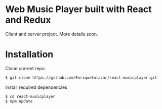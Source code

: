 Web Music Player built with React and Redux
===========================================


Client and server project. More details soon.

# Installation

Clone current repo
```sh
$ git clone https://github.com/EnriqueSalazar/react-musicplayer.git
```

Install required dependencies
```sh
$ cd react-musicplayer
$ npm update
```